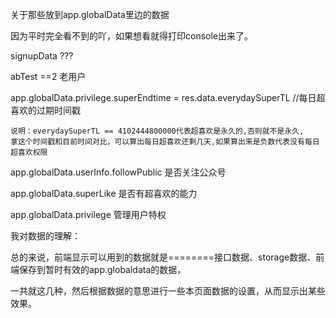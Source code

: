 关于那些放到app.globalData里边的数据

因为平时完全看不到的吖，如果想看就得打印console出来了。

signupData  ???

abTest ==2  老用户

app.globalData.privilege.superEndtime = res.data.everydaySuperTL  //每日超喜欢的过期时间戳

```
说明：everydaySuperTL == 4102444800000代表超喜欢是永久的,否则就不是永久,
拿这个时间戳和目前时间对比，可以算出每日超喜欢还剩几天,如果算出来是负数代表没有每日超喜欢权限
```

app.globalData.userInfo.followPublic 是否关注公众号

app.globalData.superLike  是否有超喜欢的能力

app.globalData.privilege 管理用户特权



我对数据的理解：

总的来说，前端显示可以用到的数据就是========接口数据、storage数据、前端保存到暂时有效的app.globaldata的数据，

一共就这几种，然后根据数据的意思进行一些本页面数据的设置，从而显示出某些效果。

